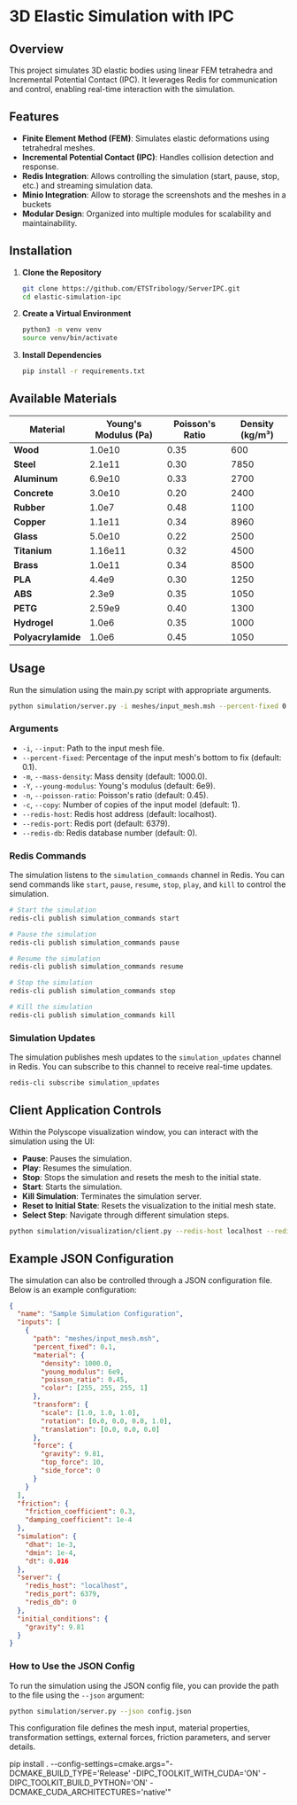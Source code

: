 # 3D Elastic Simulation with IPC

## Overview

This project simulates 3D elastic bodies using linear FEM tetrahedra and Incremental Potential Contact (IPC). It leverages Redis for communication and control, enabling real-time interaction with the simulation.

## Features

- **Finite Element Method (FEM)**: Simulates elastic deformations using tetrahedral meshes.
- **Incremental Potential Contact (IPC)**: Handles collision detection and response.
- **Redis Integration**: Allows controlling the simulation (start, pause, stop, etc.) and streaming simulation data.
- **Minio Integration**: Allow to storage the screenshots and the meshes in a buckets
- **Modular Design**: Organized into multiple modules for scalability and maintainability.

## Installation

1. **Clone the Repository**

   ```bash
   git clone https://github.com/ETSTribology/ServerIPC.git
   cd elastic-simulation-ipc
   ```

2. **Create a Virtual Environment**

   ```bash
   python3 -m venv venv
   source venv/bin/activate
   ```

3. **Install Dependencies**

   ```bash
   pip install -r requirements.txt
   ```

## Available Materials

| Material           | Young's Modulus (Pa) | Poisson's Ratio | Density (kg/m³) |
|--------------------|----------------------|-----------------|-----------------|
| **Wood**           | 1.0e10               | 0.35            | 600             |
| **Steel**          | 2.1e11               | 0.30            | 7850            |
| **Aluminum**       | 6.9e10               | 0.33            | 2700            |
| **Concrete**       | 3.0e10               | 0.20            | 2400            |
| **Rubber**         | 1.0e7                | 0.48            | 1100            |
| **Copper**         | 1.1e11               | 0.34            | 8960            |
| **Glass**          | 5.0e10               | 0.22            | 2500            |
| **Titanium**       | 1.16e11              | 0.32            | 4500            |
| **Brass**          | 1.0e11               | 0.34            | 8500            |
| **PLA**            | 4.4e9                | 0.30            | 1250            |
| **ABS**            | 2.3e9                | 0.35            | 1050            |
| **PETG**           | 2.59e9               | 0.40            | 1300            |
| **Hydrogel**       | 1.0e6                | 0.35            | 1000            |
| **Polyacrylamide** | 1.0e6                | 0.45            | 1050            |

## Usage

Run the simulation using the main.py script with appropriate arguments.

```bash
python simulation/server.py -i meshes/input_mesh.msh --percent-fixed 0.1 -m 1000.0 -Y 6e9 -n 0.45 -c 2 --redis-host localhost --redis-port 6379 --redis-db 0
```

### Arguments

- `-i`, `--input`: Path to the input mesh file.
- `--percent-fixed`: Percentage of the input mesh's bottom to fix (default: 0.1).
- `-m`, `--mass-density`: Mass density (default: 1000.0).
- `-Y`, `--young-modulus`: Young's modulus (default: 6e9).
- `-n`, `--poisson-ratio`: Poisson's ratio (default: 0.45).
- `-c`, `--copy`: Number of copies of the input model (default: 1).
- `--redis-host`: Redis host address (default: localhost).
- `--redis-port`: Redis port (default: 6379).
- `--redis-db`: Redis database number (default: 0).

### Redis Commands

The simulation listens to the `simulation_commands` channel in Redis. You can send commands like `start`, `pause`, `resume`, `stop`, `play`, and `kill` to control the simulation.

```bash
# Start the simulation
redis-cli publish simulation_commands start

# Pause the simulation
redis-cli publish simulation_commands pause

# Resume the simulation
redis-cli publish simulation_commands resume

# Stop the simulation
redis-cli publish simulation_commands stop

# Kill the simulation
redis-cli publish simulation_commands kill
```

### Simulation Updates

The simulation publishes mesh updates to the `simulation_updates` channel in Redis. You can subscribe to this channel to receive real-time updates.

```bash
redis-cli subscribe simulation_updates
```

## Client Application Controls

Within the Polyscope visualization window, you can interact with the simulation using the UI:

- **Pause**: Pauses the simulation.
- **Play**: Resumes the simulation.
- **Stop**: Stops the simulation and resets the mesh to the initial state.
- **Start**: Starts the simulation.
- **Kill Simulation**: Terminates the simulation server.
- **Reset to Initial State**: Resets the visualization to the initial mesh state.
- **Select Step**: Navigate through different simulation steps.

```bash
python simulation/visualization/client.py --redis-host localhost --redis-port 6379 --redis-db 0
```

## Example JSON Configuration

The simulation can also be controlled through a JSON configuration file. Below is an example configuration:

```json
{
  "name": "Sample Simulation Configuration",
  "inputs": [
    {
      "path": "meshes/input_mesh.msh",
      "percent_fixed": 0.1,
      "material": {
        "density": 1000.0,
        "young_modulus": 6e9,
        "poisson_ratio": 0.45,
        "color": [255, 255, 255, 1]
      },
      "transform": {
        "scale": [1.0, 1.0, 1.0],
        "rotation": [0.0, 0.0, 0.0, 1.0],
        "translation": [0.0, 0.0, 0.0]
      },
      "force": {
        "gravity": 9.81,
        "top_force": 10,
        "side_force": 0
      }
    }
  ],
  "friction": {
    "friction_coefficient": 0.3,
    "damping_coefficient": 1e-4
  },
  "simulation": {
    "dhat": 1e-3,
    "dmin": 1e-4,
    "dt": 0.016
  },
  "server": {
    "redis_host": "localhost",
    "redis_port": 6379,
    "redis_db": 0
  },
  "initial_conditions": {
    "gravity": 9.81
  }
}
```

### How to Use the JSON Config

To run the simulation using the JSON config file, you can provide the path to the file using the `--json` argument:

```bash
python simulation/server.py --json config.json
```

This configuration file defines the mesh input, material properties, transformation settings, external forces, friction parameters, and server details.


pip install . --config-settings=cmake.args="-DCMAKE_BUILD_TYPE='Release' -DIPC_TOOLKIT_WITH_CUDA='ON' -DIPC_TOOLKIT_BUILD_PYTHON='ON' -DCMAKE_CUDA_ARCHITECTURES='native'"